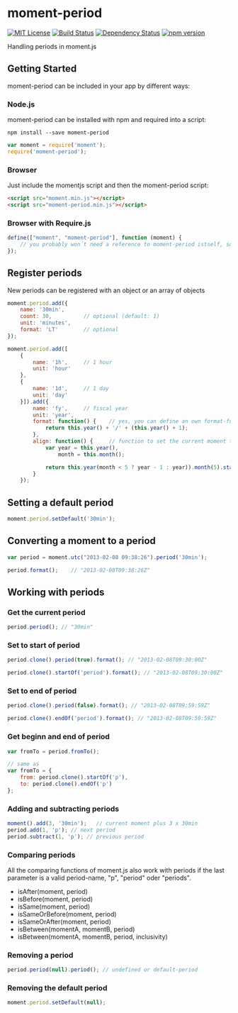 # moment-period
[![MIT License][license-image]][license-url] 
[![Build Status][travis-image]][travis-url]
[![Dependency Status][versioneye-image]][versioneye-url]
[![npm version][npm-image]][npm-url]  

Handling periods in moment.js

## Getting Started
moment-period can be included in your app by different ways:

### Node.js
moment-period can be installed with npm and required into a script:
```
npm install --save moment-period
```
```js
var moment = require('moment');
require('moment-period');
```


### Browser
Just include the momentjs script and then the moment-period script:
```html
<script src="moment.min.js"></script>
<script src="moment-period.min.js"></script>
```

### Browser with Require.js
```js
define(["moment", "moment-period"], function (moment) {
    // you probably won´t need a reference to moment-period istself, so include it last
});
```


## Register periods
New periods can be registered with an object or an array of objects
```js
moment.period.add({
    name: '30min',
    count: 30,          // optional (default: 1)
    unit: 'minutes',
    format: 'LT'        // optional
});

moment.period.add([
    {
        name: '1h',     // 1 hour
        unit: 'hour'
    },
    {
        name: '1d',     // 1 day
        unit: 'day'
    }]).add({
        name: 'fy',     // fiscal year
        unit: 'year',
        format: function() {    // yes, you can define an own format-function
            return this.year() + '/' + (this.year() + 1);
        },
        align: function() {     // function to set the current moment to the start of the period
            var year = this.year(),
                month = this.month();

            return this.year(month < 5 ? year - 1 : year)).month(5).startOf('month');
        }
    });

```

## Setting a default period
```js
moment.period.setDefault('30min');
```

## Converting a moment to a period
```js
var period = moment.utc("2013-02-08 09:38:26").period('30min');

period.format();    // "2013-02-08T09:38:26Z"
```

## Working with periods
### Get the current period
```js
period.period(); // "30min"
```

### Set to start of period
```js
period.clone().period(true).format(); // "2013-02-08T09:30:00Z"

period.clone().startOf('period').format(); // "2013-02-08T09:30:00Z"
```

### Set to end of period
```js
period.clone().period(false).format(); // "2013-02-08T09:59:59Z"

period.clone().endOf('period').format(); // "2013-02-08T09:59:59Z"
```

### Get beginn and end of period
```js
var fromTo = period.fromTo();

// same as
var fromTo = {
    from: period.clone().startOf('p'),
    to: period.clone().endOf('p')
};
```
### Adding and subtracting periods
```js
moment().add(3, '30min');   // current moment plus 3 x 30min
period.add(1, 'p'); // next period
period.subtract(1, 'p'); // previous period
```

### Comparing periods
All the comparing functions of moment.js also work with periods if the last parameter is a
valid period-name, "p", "period" oder "periods".
- isAfter(moment, period)
- isBefore(moment, period)
- isSame(moment, period)
- isSameOrBefore(moment, period)
- isSameOrAfter(moment, period)
- isBetween(momentA, momentB, period)
- isBetween(momentA, momentB, period, inclusivity)

### Removing a period
```js
period.period(null).period(); // undefined or default-period
```

### Removing the default period
```js
moment.period.setDefault(null);
```

[license-image]: http://img.shields.io/badge/license-MIT-blue.svg?style=flat
[license-url]: LICENSE

[travis-url]: http://travis-ci.org/smartin85/moment-period
[travis-image]: https://travis-ci.org/smartin85/moment-period.svg?branch=master

[versioneye-image]: https://www.versioneye.com/user/projects/58a0655f940b230032da590e/badge.svg
[versioneye-url]: https://www.versioneye.com/user/projects/58a0655f940b230032da590e

[npm-image]: https://badge.fury.io/js/moment-period.svg
[npm-url]: https://badge.fury.io/js/moment-period